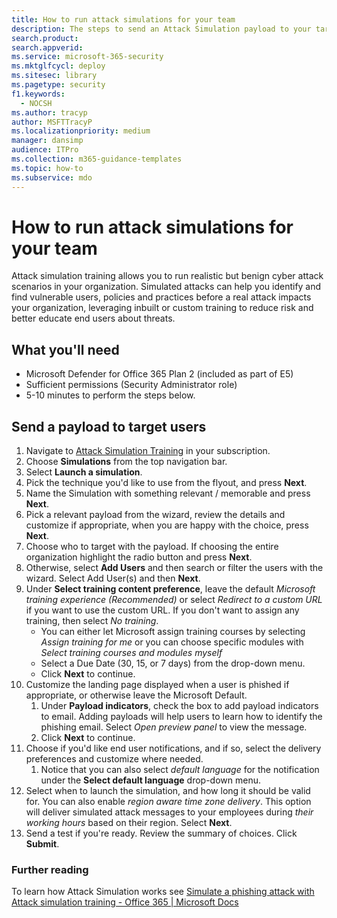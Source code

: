 ```yaml
---
title: How to run attack simulations for your team
description: The steps to send an Attack Simulation payload to your target users for your team or organization for training. Simulated attacks can help you identify and find vulnerable users, policies and practices before a real attack impacts your organization.
search.product: 
search.appverid: 
ms.service: microsoft-365-security
ms.mktglfcycl: deploy
ms.sitesec: library
ms.pagetype: security
f1.keywords: 
  - NOCSH
ms.author: tracyp
author: MSFTTracyP
ms.localizationpriority: medium
manager: dansimp
audience: ITPro
ms.collection: m365-guidance-templates
ms.topic: how-to
ms.subservice: mdo
---
```


# How to run attack simulations for your team

Attack simulation training allows you to run realistic but benign cyber attack scenarios in your organization. Simulated attacks can help you identify and find vulnerable users, policies and practices before a real attack impacts your organization, leveraging inbuilt or custom training to reduce risk and better educate end users about threats.

## What you'll need

- Microsoft Defender for Office 365 Plan 2 (included as part of E5)
- Sufficient permissions (Security Administrator role)
- 5-10 minutes to perform the steps below.

## Send a payload to target users

1. Navigate to [Attack Simulation Training](https://security.microsoft.com/attacksimulator ) in your subscription.
1. Choose **Simulations** from the top navigation bar.
1. Select **Launch a simulation**.
1. Pick the technique you'd like to use from the flyout, and press **Next**.
1. Name the Simulation with something relevant / memorable and press **Next**.
1. Pick a relevant payload from the wizard, review the details and customize if appropriate, when you are happy with the choice, press **Next**.
1. Choose who to target with the payload. If choosing the entire organization highlight the radio button and press **Next**.
1. Otherwise, select **Add Users** and then search or filter the users with the wizard. Select Add User(s) and then **Next**.
1. Under **Select training content preference**, leave the default *Microsoft training experience (Recommended)* or select *Redirect to a custom URL* if you want to use the custom URL. If you don't want to assign any training, then select *No training*.
    - You can either let Microsoft assign training courses by selecting *Assign training for me* or you can choose specific modules with *Select training courses and modules myself*
    - Select a Due Date (30, 15, or 7 days) from the drop-down menu.
    - Click **Next** to continue.
1. Customize the landing page displayed when a user is phished if appropriate, or otherwise leave the Microsoft Default.
    1. Under **Payload indicators**, check the box to add payload indicators to email. Adding payloads will help users to learn how to identify the phishing email. Select *Open preview panel* to view the message.
    1. Click **Next** to continue.
1. Choose if you'd like end user notifications, and if so, select the delivery preferences and customize where needed.
    1. Notice that you can also select *default language* for the notification under the **Select default language** drop-down menu.
1. Select when to launch the simulation, and how long it should be valid for. You can also enable *region aware time zone delivery*. This option will deliver simulated attack messages to your employees during *their working hours* based on their region. Select **Next**.
1. Send a test if you're ready. Review the summary of choices. Click **Submit**.

### Further reading

To learn how Attack Simulation works see [Simulate a phishing attack with Attack simulation training - Office 365 | Microsoft Docs](../../office-365-security/attack-simulation-training.md)
